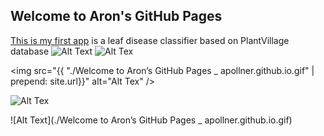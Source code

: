 ## Welcome to Aron's GitHub Pages
 [This is my first app](https://share.streamlit.io/apollner/streamlit_plant_disease_app/main/plant_disease_classification.py) is a leaf disease classifier based on PlantVillage database
![Alt Text](https://github.com/apollner/apollner.github.io/blob/main/Welcome%20to%20Aron%E2%80%99s%20GitHub%20Pages%20_%20apollner.github.io.gif)
<img src="{{site.baseurl | prepend: site.url}}./Welcome to Aron’s GitHub Pages _ apollner.github.io.gif" alt="Alt Tex" />

<!-- OR -->

<img src="{{ "./Welcome to Aron’s GitHub Pages _ apollner.github.io.gif"  | prepend: site.url}}" alt="Alt Tex" />

<img src="https://github.com/apollner/apollner.github.io/blob/main/Welcome%20to%20Aron%E2%80%99s%20GitHub%20Pages%20_%20apollner.github.io.gif" alt="Alt Tex" />


![Alt Text](./Welcome to Aron’s GitHub Pages _ apollner.github.io.gif)
